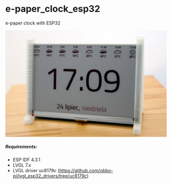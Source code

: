 # e-paper_clock_esp32
e-paper clock with ESP32

![clock with ESP32 - front](images/e-paper_clock_esp32_front.jpg)

##### Requirements: 
- ESP IDF 4.3.1
- LVGL 7.x
- LVGL driver uc8179c (https://github.com/obbo-pl/lvgl_esp32_drivers/tree/uc8179c)

